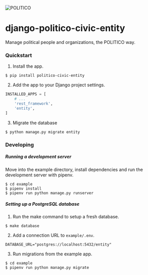 ![POLITICO](https://rawgithub.com/The-Politico/src/master/images/logo/badge.png)

# django-politico-civic-entity

Manage political people and organizations, the POLITICO way.

### Quickstart

1. Install the app.

  ```
  $ pip install politico-civic-entity
  ```

2. Add the app to your Django project settings.

  ```python
  INSTALLED_APPS = [
      # ...
      'rest_framework',
      'entity',
  ]
  ```

3. Migrate the database

  ```
  $ python manage.py migrate entity
  ```


### Developing

##### Running a development server

Move into the example directory, install dependencies and run the development server with pipenv.

  ```
  $ cd example
  $ pipenv install
  $ pipenv run python manage.py runserver
  ```

##### Setting up a PostgreSQL database

1. Run the make command to setup a fresh database.

  ```
  $ make database
  ```

2. Add a connection URL to `example/.env`.

  ```
  DATABASE_URL="postgres://localhost:5432/entity"
  ```

3. Run migrations from the example app.

  ```
  $ cd example
  $ pipenv run python manage.py migrate
  ```
